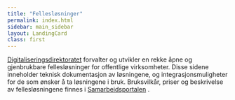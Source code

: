 ```yaml
---
title: "Fellesløsninger"
permalink: index.html
sidebar: main_sidebar
layout: LandingCard
class: first
---
```


[Digitaliseringsdirektoratet](https://www.digdir.no/) forvalter og utvikler en rekke åpne og gjenbrukbare fellesløsninger for offentlige virksomheter. Disse sidene inneholder teknisk dokumentasjon av løsningene, og integrasjonsmuligheter for de som ønsker å ta løsningene i bruk. Bruksvilkår, priser og beskrivelse av fellesløsningene finnes i [Samarbeidsportalen](https://samarbeid.digdir.no/) .
